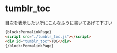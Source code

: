 # tumblr_toc

目次を表示したい所にこんなふうに書いてあげて下さい

```html
{block:PermalinkPage}
<script src="./tumblr_toc.js"></script>
<div id="tumblr_toc">TOC</div>
{/block:PermalinkPage}
```
